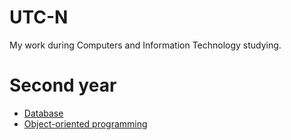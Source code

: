 # UTC-N
My work during Computers and Information Technology studying.
# **Second year**
+ [Database](https://github.com/OviGolban/Database)
+ [Object-oriented programming](https://github.com/OviGolban/Object-oriented-programming)

